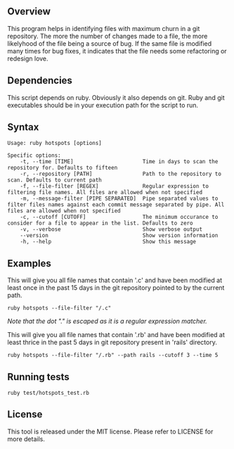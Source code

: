 Overview
--------

This program helps in identifying files with maximum churn in a git repository. The more the number of changes made to a file, the more likelyhood of the file being a source of bug. If the same file is modified many times for bug fixes, it indicates that the file needs some refactoring or redesign love.


Dependencies
------------

This script depends on ruby. Obviously it also depends on git. Ruby and git executables should be in your execution path for the script to run.

Syntax
------

``` script
Usage: ruby hotspots [options]

Specific options:
    -t, --time [TIME]                      Time in days to scan the repository for. Defaults to fifteen
    -r, --repository [PATH]                Path to the repository to scan. Defaults to current path
    -f, --file-filter [REGEX]              Regular expression to filtering file names. All files are allowed when not specified
    -m, --message-filter [PIPE SEPARATED]  Pipe separated values to filter files names against each commit message separated by pipe. All files are allowed when not specified
    -c, --cutoff [CUTOFF]                  The minimum occurance to consider for a file to appear in the list. Defaults to zero
    -v, --verbose                          Show verbose output
    --version                              Show version information
    -h, --help                             Show this message
```

Examples
--------

This will give you all file names that contain '.c' and have been modified at least once in the past 15 days in the git repository pointed to by the current path.

``` script
ruby hotspots --file-filter "/.c"
```

*Note that the dot "." is escaped as it is a regular expression matcher.*

This will give you all file names that contain '.rb' and have been modified at least thrice in the past 5 days in git repository present in 'rails' directory.

``` script
ruby hotspots --file-filter "/.rb" --path rails --cutoff 3 --time 5
```

Running tests
-------------

``` script
ruby test/hotspots_test.rb
```

License
-------

This tool is released under the MIT license. Please refer to LICENSE for more details.
